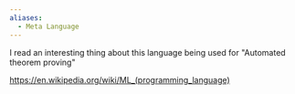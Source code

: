 ```yaml
---
aliases:
  - Meta Language
---
```

I read an interesting thing about this language being used for "Automated theorem proving"

https://en.wikipedia.org/wiki/ML_(programming_language)